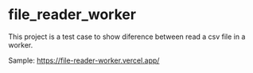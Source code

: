 # file_reader_worker
This project is a test case to show diference between read a csv file in a worker.


Sample: https://file-reader-worker.vercel.app/
